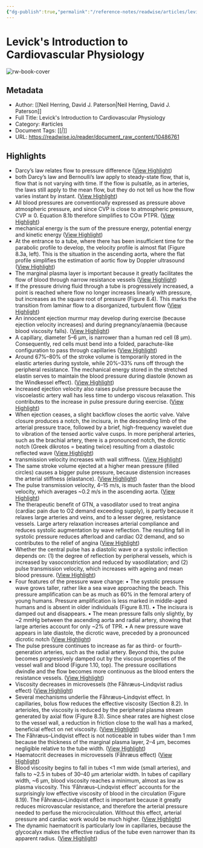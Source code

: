 ```yaml
---
{"dg-publish":true,"permalink":"/reference-notes/readwise/articles/levick-s-introduction-to-cardiovascular-physiology/"}
---
```


# Levick's Introduction to Cardiovascular Physiology

![rw-book-cover](https://readwise-assets.s3.amazonaws.com/static/images/article0.00998d930354.png)

## Metadata
- Author: [[Neil Herring, David J. Paterson\|Neil Herring, David J. Paterson]]
- Full Title: Levick's Introduction to Cardiovascular Physiology
- Category: #articles
- Document Tags: [[*\|*]] 
- URL: https://readwise.io/reader/document_raw_content/10486761

## Highlights
- Darcy’s law relates flow to pressure difference ([View Highlight](https://read.readwise.io/read/01gxbpfav12jyrgdjkwsqcycna))
- both Darcy’s law and Bernoulli’s law apply to steady-state flow, that is, flow that is not varying with time. If the flow is pulsatile, as in arteries, the laws still apply to the mean flow, but they do not tell us how the flow varies instant by instant. ([View Highlight](https://read.readwise.io/read/01gxbprhca8gjpxm412wpzjzsv))
- All blood pressures are conventionally expressed as pressure above atmospheric pressure, and since CVP is close to atmospheric pressure, CVP ≅ 0. Equation 8.1b therefore simplifies to
  CO≅ PTPR. ([View Highlight](https://read.readwise.io/read/01gxbpm53tmdmc356021yv05zp))
- mechanical energy is the sum of the pressure energy, potential energy and kinetic energy ([View Highlight](https://read.readwise.io/read/01gxbppkxme9qz79z4rqzgdaqw))
- At the entrance to a tube, where there has been insufficient time for the parabolic profile to develop, the velocity profile is almost flat (Figure 8.3a, left). This is the situation in the ascending aorta, where the flat profile simplifies the estimation of aortic flow by Doppler ultrasound ([View Highlight](https://read.readwise.io/read/01gxbqbga11ea763hhj4j883t1))
- The marginal plasma layer is important because it greatly facilitates the flow of blood through narrow resistance vessels ([View Highlight](https://read.readwise.io/read/01gxbrc5jx7584dvzw1sbcvh7r))
- If the pressure driving fluid through a tube is progressively increased, a point is reached where flow no longer increases linearly with pressure, but increases as the square root of pressure (Figure 8.4). This marks the transition from laminar flow to a disorganized, turbulent flow ([View Highlight](https://read.readwise.io/read/01gxbrgqnshfntpw49ekct7thn))
- An innocent ejection murmur may develop during exercise (because ejection velocity increases) and during pregnancy/anaemia (because blood viscosity falls). ([View Highlight](https://read.readwise.io/read/01gxbrqsj7mswr2rp390250ane))
- A capillary, diameter 5–6 μm, is narrower than a human red cell (8 μm). Consequently, red cells must bend into a folded, parachute-like configuration to pass through capillaries ([View Highlight](https://read.readwise.io/read/01gxbrtps5sd8rgv7ctg42a14t))
- Around 67%–80% of the stroke volume is temporarily stored in the elastic arteries during systole, while 20%–33% runs off through the peripheral resistance. The mechanical energy stored in the stretched elastin serves to maintain the blood pressure during diastole (known as the Windkessel effect). ([View Highlight](https://read.readwise.io/read/01gxceebweg5rxb72gcrhdh8j9))
- Increased ejection velocity also raises pulse pressure because the viscoelastic artery wall has less time to undergo viscous relaxation. This contributes to the increase in pulse pressure during exercise. ([View Highlight](https://read.readwise.io/read/01gxcerf6jbsfwpbmks03001pg))
- When ejection ceases, a slight backflow closes the aortic valve. Valve closure produces a notch, the incisura, in the descending limb of the arterial pressure trace, followed by a brief, high-frequency wavelet due to vibration of the tensed aortic valve cusps. In more peripheral arteries, such as the brachial artery, there is a pronounced notch, the dicrotic notch (Greek dikrotos = beating twice) resulting from a diastolic reflected wave ([View Highlight](https://read.readwise.io/read/01gxcehrjb8ksgmbfac07s7dzz))
- transmission velocity increases with wall stiffness. ([View Highlight](https://read.readwise.io/read/01gxcf11f9qqnr93a72v7ntvhx))
- The same stroke volume ejected at a higher mean pressure (filled circles) causes a bigger pulse pressure, because distension increases the arterial stiffness (elastance). ([View Highlight](https://read.readwise.io/read/01gxcf56sv13habd9pbn2ctkx8))
- The pulse transmission velocity, 4–15 m/s, is much faster
  than the blood velocity, which averages ~0.2 m/s in the ascending aorta. ([View Highlight](https://read.readwise.io/read/01gxceydcefsy0y4yr6yph7djt))
- The therapeutic benefit of GTN, a vasodilator used to treat angina (cardiac pain due to O2
  demand
  exceeding supply), is partly because it relaxes large arteries and veins, and to a lesser degree, resistance vessels. Large artery relaxation increases arterial compliance and reduces systolic augmentation by wave reflection. The resulting fall in systolic pressure reduces afterload and cardiac O2
  demand, and so contributes to the relief of angina ([View Highlight](https://read.readwise.io/read/01gxcfm5mcdeqbdt756w2by0s4))
- Whether the central pulse has a diastolic wave or a systolic inflection depends on: (1) the degree of reflection by peripheral vessels, which is increased by vasoconstriction and reduced by vasodilatation; and (2) pulse transmission velocity, which increases with ageing and mean blood pressure. ([View Highlight](https://read.readwise.io/read/01gxcfhfbr8bngjbj2vj53q7ba))
- Four features of the pressure wave change: • The systolic pressure wave grows taller, rather like a sea wave approaching the beach. This pressure amplification can be as much as 60% in the femoral artery of young humans. Pressure amplification is less marked in middle-aged humans and is absent in older individuals (Figure 8.11).
  • The incisura is damped out and disappears. • The mean pressure falls only slightly, by ~2 mmHg between the ascending aorta and radial artery, showing that large arteries account for only ~2% of TPR.
  • A new pressure wave appears in late diastole, the dicrotic wave, preceded by a pronounced dicrotic notch ([View Highlight](https://read.readwise.io/read/01gxcg0qkaf3mfxv4x7bfbfzw4))
- The pulse pressure continues to increase as far as third- or fourth-generation arteries, such as the radial artery. Beyond this, the pulse becomes progressively damped out by the viscous properties of the vessel wall and blood (Figure 1.10, top). The pressure oscillations dwindle and the flow becomes more continuous as the blood enters the resistance vessels. ([View Highlight](https://read.readwise.io/read/01gxcfxanyqr9gmpwtd08g6me7))
- Viscosity decreases in microvessels (the Fåhræus–Lindqvist radius effect) ([View Highlight](https://read.readwise.io/read/01gxbqrt01r16g59w7e9jatggm))
- Several mechanisms underlie the Fåhræus–Lindqvist
  effect. In capillaries, bolus flow reduces the effective viscosity (Section 8.2). In arterioles, the viscosity is reduced by the peripheral plasma stream generated by axial flow (Figure 8.3). Since shear rates are highest close to the vessel wall, a reduction in friction close to the wall has a marked, beneficial effect on net viscosity. ([View Highlight](https://read.readwise.io/read/01gxbqxd5xysvaw783dxhhjghc))
- The Fåhræus–Lindqvist effect is not noticeable in tubes wider than 1 mm because the thickness of the marginal plasma layer, 2–4 μm, becomes negligible relative to the tube width. ([View Highlight](https://read.readwise.io/read/01gxbqxx979vybyrke0cakcqcj))
- Haematocrit decreases in microvessels (Fåhræus effect) ([View Highlight](https://read.readwise.io/read/01gxbqz52g1cz12b9jh64wn2nh))
- Blood viscosity begins to fall in tubes <1 mm wide (small arteries), and falls to ~2.5 in tubes of 30–40 μm arteriolar width. In tubes of capillary width, ~6 μm, blood viscosity reaches a minimum, almost as low as plasma viscosity. This ‘Fåhræus–Lindqvist effect’ accounts for the surprisingly low effective viscosity of blood in the circulation (Figure 8.19). The Fåhræus–Lindqvist effect is important because it greatly reduces microvascular resistance, and therefore the arterial pressure needed to perfuse the microcirculation. Without this effect, arterial pressure and cardiac work would be much higher. ([View Highlight](https://read.readwise.io/read/01gxbqs3d7d87dve2rtmmtwvr6))
- The dynamic haematocrit is particularly low in capillaries,
  because the glycocalyx makes the effective radius of the tube even narrower than its apparent radius. ([View Highlight](https://read.readwise.io/read/01gxbr57dce4fae30syp1n1adw))
